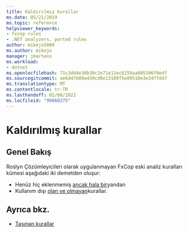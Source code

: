 ```yaml
---
title: Kaldırılmış kurallar
ms.date: 05/21/2019
ms.topic: reference
helpviewer_keywords:
- fxcop rules
- .NET analyzers, ported rules
author: mikejo5000
ms.author: mikejo
manager: jmartens
ms.workload:
- dotnet
ms.openlocfilehash: 71c3dd4e30b30c2e71e11ec8159aa805306f0e4f
ms.sourcegitcommit: ae6d47b09a439cd0e13180f5e89510e3e347fd47
ms.translationtype: MT
ms.contentlocale: tr-TR
ms.lasthandoff: 02/08/2021
ms.locfileid: "99860275"
---
```

# <a name="unported-rules"></a>Kaldırılmış kurallar

## <a name="overview"></a>Genel Bakış

Roslyn Çözümleyicileri olarak uygulanmayan FxCop eski analiz kuralları kümesi aşağıdaki iki demetden oluşur:
- Henüz hiç eklenmemiş [ancak hala bir](fxcop-unported-rules-may-get-ported.md)yandan
- Kullanım dışı [olan ve olmayan](fxcop-unported-deprecated-rules.md)kurallar.

## <a name="see-also"></a>Ayrıca bkz.

- [Taşınan kurallar](fxcop-rule-port-status.md)
